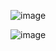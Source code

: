 
![image](https://github.com/user-attachments/assets/1817fae9-5233-4289-b229-f0ed65f2392c)


![image](https://github.com/user-attachments/assets/cfb91a18-e591-4678-9080-bf2e4d7d045e)
